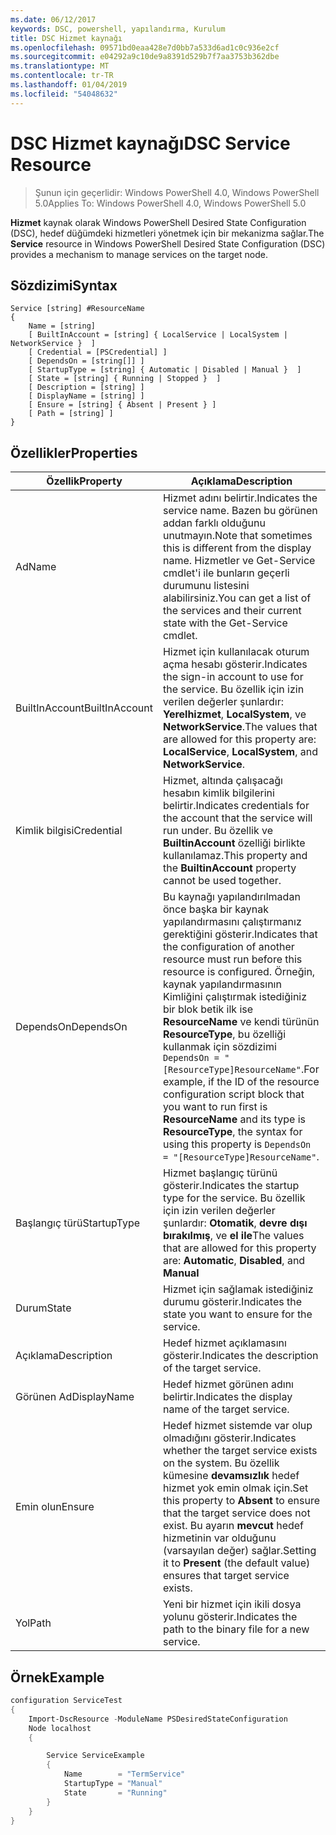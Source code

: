```yaml
---
ms.date: 06/12/2017
keywords: DSC, powershell, yapılandırma, Kurulum
title: DSC Hizmet kaynağı
ms.openlocfilehash: 09571bd0eaa428e7d0bb7a533d6ad1c0c936e2cf
ms.sourcegitcommit: e04292a9c10de9a8391d529b7f7aa3753b362dbe
ms.translationtype: MT
ms.contentlocale: tr-TR
ms.lasthandoff: 01/04/2019
ms.locfileid: "54048632"
---
```

# <a name="dsc-service-resource"></a><span data-ttu-id="19967-103">DSC Hizmet kaynağı</span><span class="sxs-lookup"><span data-stu-id="19967-103">DSC Service Resource</span></span>

> <span data-ttu-id="19967-104">Şunun için geçerlidir: Windows PowerShell 4.0, Windows PowerShell 5.0</span><span class="sxs-lookup"><span data-stu-id="19967-104">Applies To: Windows PowerShell 4.0, Windows PowerShell 5.0</span></span>


<span data-ttu-id="19967-105">**Hizmet** kaynak olarak Windows PowerShell Desired State Configuration (DSC), hedef düğümdeki hizmetleri yönetmek için bir mekanizma sağlar.</span><span class="sxs-lookup"><span data-stu-id="19967-105">The **Service** resource in Windows PowerShell Desired State Configuration (DSC) provides a mechanism to manage services on the target node.</span></span>

## <a name="syntax"></a><span data-ttu-id="19967-106">Sözdizimi</span><span class="sxs-lookup"><span data-stu-id="19967-106">Syntax</span></span>

```
Service [string] #ResourceName
{
    Name = [string]
    [ BuiltInAccount = [string] { LocalService | LocalSystem | NetworkService }  ]
    [ Credential = [PSCredential] ]
    [ DependsOn = [string[]] ]
    [ StartupType = [string] { Automatic | Disabled | Manual }  ]
    [ State = [string] { Running | Stopped }  ]
    [ Description = [string] ]
    [ DisplayName = [string] ]
    [ Ensure = [string] { Absent | Present } ]
    [ Path = [string] ]
}
```

## <a name="properties"></a><span data-ttu-id="19967-107">Özellikler</span><span class="sxs-lookup"><span data-stu-id="19967-107">Properties</span></span>

|  <span data-ttu-id="19967-108">Özellik</span><span class="sxs-lookup"><span data-stu-id="19967-108">Property</span></span>  |  <span data-ttu-id="19967-109">Açıklama</span><span class="sxs-lookup"><span data-stu-id="19967-109">Description</span></span>   |
|---|---|
| <span data-ttu-id="19967-110">Ad</span><span class="sxs-lookup"><span data-stu-id="19967-110">Name</span></span>| <span data-ttu-id="19967-111">Hizmet adını belirtir.</span><span class="sxs-lookup"><span data-stu-id="19967-111">Indicates the service name.</span></span> <span data-ttu-id="19967-112">Bazen bu görünen addan farklı olduğunu unutmayın.</span><span class="sxs-lookup"><span data-stu-id="19967-112">Note that sometimes this is different from the display name.</span></span> <span data-ttu-id="19967-113">Hizmetler ve Get-Service cmdlet'i ile bunların geçerli durumunu listesini alabilirsiniz.</span><span class="sxs-lookup"><span data-stu-id="19967-113">You can get a list of the services and their current state with the Get-Service cmdlet.</span></span>|
| <span data-ttu-id="19967-114">BuiltInAccount</span><span class="sxs-lookup"><span data-stu-id="19967-114">BuiltInAccount</span></span>| <span data-ttu-id="19967-115">Hizmet için kullanılacak oturum açma hesabı gösterir.</span><span class="sxs-lookup"><span data-stu-id="19967-115">Indicates the sign-in account to use for the service.</span></span> <span data-ttu-id="19967-116">Bu özellik için izin verilen değerler şunlardır: **Yerelhizmet**, **LocalSystem**, ve **NetworkService**.</span><span class="sxs-lookup"><span data-stu-id="19967-116">The values that are allowed for this property are: **LocalService**, **LocalSystem**, and **NetworkService**.</span></span>|
| <span data-ttu-id="19967-117">Kimlik bilgisi</span><span class="sxs-lookup"><span data-stu-id="19967-117">Credential</span></span>| <span data-ttu-id="19967-118">Hizmet, altında çalışacağı hesabın kimlik bilgilerini belirtir.</span><span class="sxs-lookup"><span data-stu-id="19967-118">Indicates credentials for the account that the service will run under.</span></span> <span data-ttu-id="19967-119">Bu özellik ve __BuiltinAccount__ özelliği birlikte kullanılamaz.</span><span class="sxs-lookup"><span data-stu-id="19967-119">This property and the __BuiltinAccount__ property cannot be used together.</span></span>|
| <span data-ttu-id="19967-120">DependsOn</span><span class="sxs-lookup"><span data-stu-id="19967-120">DependsOn</span></span>| <span data-ttu-id="19967-121">Bu kaynağı yapılandırılmadan önce başka bir kaynak yapılandırmasını çalıştırmanız gerektiğini gösterir.</span><span class="sxs-lookup"><span data-stu-id="19967-121">Indicates that the configuration of another resource must run before this resource is configured.</span></span> <span data-ttu-id="19967-122">Örneğin, kaynak yapılandırmasının Kimliğini çalıştırmak istediğiniz bir blok betik ilk ise __ResourceName__ ve kendi türünün __ResourceType__, bu özelliği kullanmak için sözdizimi `DependsOn = "[ResourceType]ResourceName"`.</span><span class="sxs-lookup"><span data-stu-id="19967-122">For example, if the ID of the resource configuration script block that you want to run first is __ResourceName__ and its type is __ResourceType__, the syntax for using this property is `DependsOn = "[ResourceType]ResourceName"`.</span></span>|
| <span data-ttu-id="19967-123">Başlangıç türü</span><span class="sxs-lookup"><span data-stu-id="19967-123">StartupType</span></span>| <span data-ttu-id="19967-124">Hizmet başlangıç türünü gösterir.</span><span class="sxs-lookup"><span data-stu-id="19967-124">Indicates the startup type for the service.</span></span> <span data-ttu-id="19967-125">Bu özellik için izin verilen değerler şunlardır: **Otomatik**, **devre dışı bırakılmış**, ve **el ile**</span><span class="sxs-lookup"><span data-stu-id="19967-125">The values that are allowed for this property are: **Automatic**, **Disabled**, and **Manual**</span></span>|
| <span data-ttu-id="19967-126">Durum</span><span class="sxs-lookup"><span data-stu-id="19967-126">State</span></span>| <span data-ttu-id="19967-127">Hizmet için sağlamak istediğiniz durumu gösterir.</span><span class="sxs-lookup"><span data-stu-id="19967-127">Indicates the state you want to ensure for the service.</span></span>|
| <span data-ttu-id="19967-128">Açıklama</span><span class="sxs-lookup"><span data-stu-id="19967-128">Description</span></span> | <span data-ttu-id="19967-129">Hedef hizmet açıklamasını gösterir.</span><span class="sxs-lookup"><span data-stu-id="19967-129">Indicates the description of the target service.</span></span>|
| <span data-ttu-id="19967-130">Görünen Ad</span><span class="sxs-lookup"><span data-stu-id="19967-130">DisplayName</span></span> | <span data-ttu-id="19967-131">Hedef hizmet görünen adını belirtir.</span><span class="sxs-lookup"><span data-stu-id="19967-131">Indicates the display name of the target service.</span></span>|
| <span data-ttu-id="19967-132">Emin olun</span><span class="sxs-lookup"><span data-stu-id="19967-132">Ensure</span></span> | <span data-ttu-id="19967-133">Hedef hizmet sistemde var olup olmadığını gösterir.</span><span class="sxs-lookup"><span data-stu-id="19967-133">Indicates whether the target service exists on the system.</span></span> <span data-ttu-id="19967-134">Bu özellik kümesine **devamsızlık** hedef hizmet yok emin olmak için.</span><span class="sxs-lookup"><span data-stu-id="19967-134">Set this property to **Absent** to ensure that the target service does not exist.</span></span> <span data-ttu-id="19967-135">Bu ayarın **mevcut** hedef hizmetinin var olduğunu (varsayılan değer) sağlar.</span><span class="sxs-lookup"><span data-stu-id="19967-135">Setting it to **Present** (the default value) ensures that target service exists.</span></span>|
| <span data-ttu-id="19967-136">Yol</span><span class="sxs-lookup"><span data-stu-id="19967-136">Path</span></span> | <span data-ttu-id="19967-137">Yeni bir hizmet için ikili dosya yolunu gösterir.</span><span class="sxs-lookup"><span data-stu-id="19967-137">Indicates the path to the binary file for a new service.</span></span>|

## <a name="example"></a><span data-ttu-id="19967-138">Örnek</span><span class="sxs-lookup"><span data-stu-id="19967-138">Example</span></span>

```powershell
configuration ServiceTest
{
    Import-DscResource -ModuleName PSDesiredStateConfiguration
    Node localhost
    {

        Service ServiceExample
        {
            Name        = "TermService"
            StartupType = "Manual"
            State       = "Running"
        }
    }
}
```
